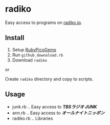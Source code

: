 # radiko
Easy access to programs on [radiko.jp](http://radiko.jp/).

## Install
1. Setup [RubyPicoGems](https://github.com/rubypico/RubyPicoGems)
2. Run `github_downaload.rb`
3. Download `radiko`

or 

Create `radiko` directory and copy to scripts.
 
## Usage
- junk.rb .. Easy access to ***TBSラジオ JUNK***
- ann.rb .. Easy access to ***オールナイトニッポン***
- radiko.rb .. Libraries
